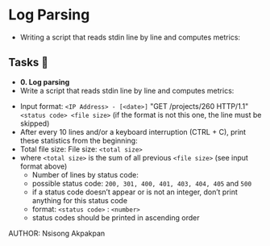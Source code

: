 # Log Parsing

- Writing a script that reads stdin line by line and computes metrics:

## Tasks :page_with_curl:

* **0. Log parsing**
* Write a script that reads stdin line by line and computes metrics:

- Input format: `<IP Address> - [<date>]` "GET /projects/260 HTTP/1.1" `<status code> <file size>` (if the format is not this one, the line must be skipped)
- After every 10 lines and/or a keyboard interruption (CTRL + C), print these statistics from the beginning:
- Total file size: File size: `<total size>`
- where `<total size>` is the sum of all previous `<file size>` (see input format above)
    - Number of lines by status code:
    - possible status code: `200, 301, 400, 401, 403, 404, 405` and `500`
    - if a status code doesn’t appear or is not an integer, don’t print anything for this status code
    - format: `<status code>` : `<number>`
    - status codes should be printed in ascending order

AUTHOR: Nsisong Akpakpan
